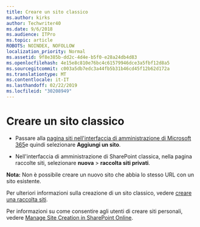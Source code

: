```yaml
---
title: Creare un sito classico
ms.author: kirks
author: Techwriter40
ms.date: 9/6/2018
ms.audience: ITPro
ms.topic: article
ROBOTS: NOINDEX, NOFOLLOW
localization_priority: Normal
ms.assetid: 9f8e385b-dd2c-4d4e-b5f0-e28a24db4d83
ms.openlocfilehash: 4e15e8c810e76bc4c61579946dce3a5fbf12d8a5
ms.sourcegitcommit: c003a5db7edc3a44fb5b31b46cd45f12b62d172a
ms.translationtype: MT
ms.contentlocale: it-IT
ms.lasthandoff: 02/22/2019
ms.locfileid: "30208949"
---
```

# <a name="create-a-classic-site"></a>Creare un sito classico

- Passare alla [pagina siti nell'interfaccia di amministrazione di Microsoft 365](https://portal.office.com/adminportal/home#/SitesList)e quindi selezionare **Aggiungi un sito**. 
    
- Nell'interfaccia di amministrazione di SharePoint classica, nella pagina raccolte siti, selezionare **nuova** \> **raccolta siti privati**. 
    
 **Nota:** Non è possibile creare un nuovo sito che abbia lo stesso URL con un sito esistente. 
  
Per ulteriori informazioni sulla creazione di un sito classico, vedere [creare una raccolta siti](https://go.microsoft.com/fwlink/?linkid=866295).
  
Per informazioni su come consentire agli utenti di creare siti personali, vedere [Manage Site Creation in SharePoint Online](https://go.microsoft.com/fwlink/?linkid=866296).
  


